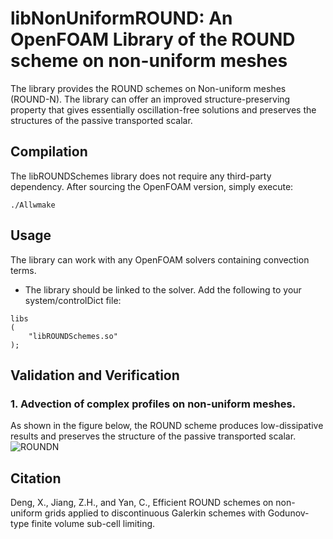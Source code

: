 # libNonUniformROUND: An OpenFOAM Library of the ROUND scheme on non-uniform meshes

The library provides the ROUND schemes on Non-uniform meshes (ROUND-N). The library can offer an improved structure-preserving property that gives essentially oscillation-free solutions and preserves the structures of the passive transported scalar.

## Compilation

The libROUNDSchemes library does not require any third-party dependency.
After sourcing the OpenFOAM version, simply execute:

```
./Allwmake
```
## Usage

The library can work with any OpenFOAM solvers containing convection terms.

* The library should be linked to the solver. Add the following to your system/controlDict file:

```
libs
(
    "libROUNDSchemes.so" 
);
```
## Validation and Verification
### 1. Advection of complex profiles on non-uniform meshes.
As shown in the figure below, the ROUND scheme produces low-dissipative results and preserves the structure of the passive transported scalar.
![ROUNDN](https://github.com/advanCFD/libNonUniformROUND/assets/118991833/c512d4e3-d565-4d3f-a18f-aec53f7292b5)

## Citation
Deng, X., Jiang, Z.H., and Yan, C., Efficient ROUND schemes on non-uniform grids applied to discontinuous Galerkin schemes with Godunov-type finite volume sub-cell limiting.
